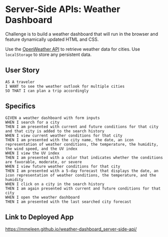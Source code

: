 # Server-Side APIs: Weather Dashboard

Challenge is to build a weather dashboard that will run in the browser and feature dynamically updated HTML and CSS.

Use the [OpenWeather API](https://openweathermap.org/api) to retrieve weather data for cities. Use `localStorage` to store any persistent data.

## User Story

```
AS A traveler
I WANT to see the weather outlook for multiple cities
SO THAT I can plan a trip accordingly
```

## Specifics

```
GIVEN a weather dashboard with form inputs
WHEN I search for a city
THEN I am presented with current and future conditions for that city and that city is added to the search history
WHEN I view current weather conditions for that city
THEN I am presented with the city name, the date, an icon representation of weather conditions, the temperature, the humidity, the wind speed, and the UV index
WHEN I view the UV index
THEN I am presented with a color that indicates whether the conditions are favorable, moderate, or severe
WHEN I view future weather conditions for that city
THEN I am presented with a 5-day forecast that displays the date, an icon representation of weather conditions, the temperature, and the humidity
WHEN I click on a city in the search history
THEN I am again presented with current and future conditions for that city
WHEN I open the weather dashboard
THEN I am presented with the last searched city forecast
```
## Link to Deployed App
https://mmeleen.github.io/weather-dashboard_server-side-api/

